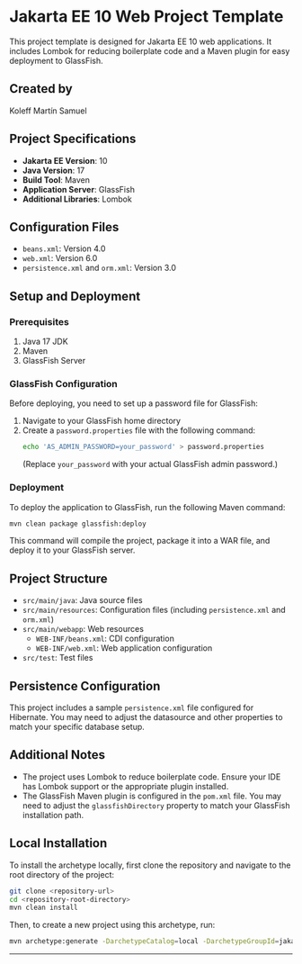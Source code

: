 # Jakarta EE 10 Web Project Template

This project template is designed for Jakarta EE 10 web applications. It includes Lombok for reducing boilerplate code and a Maven plugin for easy deployment to GlassFish.

## Created by

Koleff Martín Samuel

## Project Specifications

- **Jakarta EE Version**: 10
- **Java Version**: 17
- **Build Tool**: Maven
- **Application Server**: GlassFish
- **Additional Libraries**: Lombok

## Configuration Files

- `beans.xml`: Version 4.0
- `web.xml`: Version 6.0
- `persistence.xml` and `orm.xml`: Version 3.0

## Setup and Deployment

### Prerequisites

1. Java 17 JDK
2. Maven
3. GlassFish Server

### GlassFish Configuration

Before deploying, you need to set up a password file for GlassFish:

1. Navigate to your GlassFish home directory
2. Create a `password.properties` file with the following command:
    ```sh
    echo 'AS_ADMIN_PASSWORD=your_password' > password.properties
    ```
    (Replace `your_password` with your actual GlassFish admin password.)

### Deployment

To deploy the application to GlassFish, run the following Maven command:
```sh
mvn clean package glassfish:deploy
```
This command will compile the project, package it into a WAR file, and deploy it to your GlassFish server.

## Project Structure

- `src/main/java`: Java source files
- `src/main/resources`: Configuration files (including `persistence.xml` and `orm.xml`)
- `src/main/webapp`: Web resources
  - `WEB-INF/beans.xml`: CDI configuration
  - `WEB-INF/web.xml`: Web application configuration
- `src/test`: Test files

## Persistence Configuration

This project includes a sample `persistence.xml` file configured for Hibernate. You may need to adjust the datasource and other properties to match your specific database setup.

## Additional Notes

- The project uses Lombok to reduce boilerplate code. Ensure your IDE has Lombok support or the appropriate plugin installed.
- The GlassFish Maven plugin is configured in the `pom.xml` file. You may need to adjust the `glassfishDirectory` property to match your GlassFish installation path.

## Local Installation

To install the archetype locally, first clone the repository and navigate to the root directory of the project:
```sh
git clone <repository-url>
cd <repository-root-directory>
mvn clean install
```

Then, to create a new project using this archetype, run:
```sh
mvn archetype:generate -DarchetypeCatalog=local -DarchetypeGroupId=jakarta10-archetypes -DarchetypeArtifactId=jakarta10-webapp-archetype
```

---